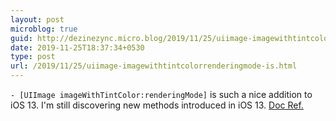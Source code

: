 ```yaml
---
layout: post
microblog: true
guid: http://dezinezync.micro.blog/2019/11/25/uiimage-imagewithtintcolorrenderingmode-is.html
date: 2019-11-25T18:37:34+0530
type: post
url: /2019/11/25/uiimage-imagewithtintcolorrenderingmode-is.html
---
```

`- [UIImage imageWithTintColor:renderingMode]` is such a nice addition to iOS 13. I'm still discovering new methods introduced in iOS 13.  [Doc Ref.](https://developer.apple.com/documentation/uikit/uiimage/3327301-imagewithtintcolor?language=objc)
